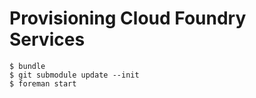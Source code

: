 # Provisioning Cloud Foundry Services

```
$ bundle
$ git submodule update --init
$ foreman start
```
